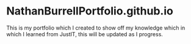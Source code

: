 # NathanBurrellPortfolio.github.io
This is my portfolio which I created to show off my knowledge which in which I learned from JustIT, this will be updated as I progress.
